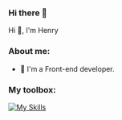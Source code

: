 ### Hi there 👋

Hi 👋, I'm Henry

### About me:

- 🌱 I'm a Front-end developer.

### My toolbox:

[![My Skills](https://skillicons.dev/icons?i=html,css,js,ts,react,nextjs,tailwind,sass,bootstrap&perline=3)](https://skillicons.dev)

<!--
**chingwu99/chingwu99** is a ✨ _special_ ✨ repository because its `README.md` (this file) appears on your GitHub profile.

Here are some ideas to get you started:

- 🔭 I’m currently working on ...

- 👯 I’m looking to collaborate on ...
- 🤔 I’m looking for help with ...
- 💬 Ask me about ...
- 📫 How to reach me: ...
- 😄 Pronouns: ...
- ⚡ Fun fact: ...
-->
